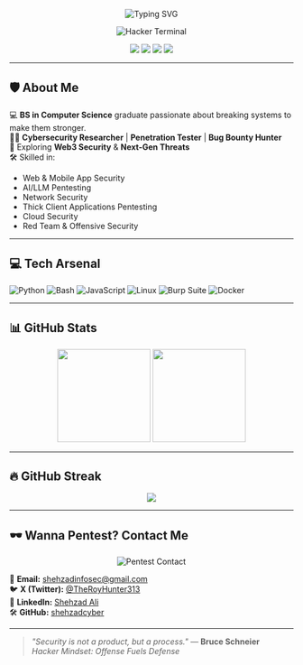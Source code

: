 <!-- Cyberpunk Hacker Header -->
<p align="center">
  <img src="https://readme-typing-svg.herokuapp.com?color=00ff99&size=30&center=true&vCenter=true&width=600&lines=Hey+👋,+I'm+Shehzad+Ali;Cybersecurity+Researcher+%7C+Pentester;Bug+Bounty+Hunter+%7C+Web3+Security+Learner;Hacker+Mindset+%E2%9C%94+Red+Teamer" alt="Typing SVG">
</p>

<!-- Hacker Terminal Intro -->
<p align="center">
  <img src="https://readme-typing-svg.herokuapp.com?color=00ff00&size=22&center=true&vCenter=true&width=800&lines=Initializing+Shehzad's+Hacker+Terminal...;root@shehzadcyber:~#%20whoami;Cybersecurity+Researcher+%7C+Penetration+Tester+%7C+Bug+Bounty+Hunter" alt="Hacker Terminal">
</p>

<!-- Hacker Badges -->
<p align="center">
  <a href="https://x.com/TheRoyHunter313"><img src="https://img.shields.io/badge/X%20(Twitter)-000000?style=for-the-badge&logo=x&logoColor=white"></a>
  <a href="https://www.linkedin.com/in/shehzadali1337/"><img src="https://img.shields.io/badge/LinkedIn-0077B5?style=for-the-badge&logo=linkedin&logoColor=white"></a>
  <a href="mailto:shehzadinfosec@gmail.com"><img src="https://img.shields.io/badge/Email-D14836?style=for-the-badge&logo=gmail&logoColor=white"></a>
  <a href="https://github.com/sponsors/shehzadcyber"><img src="https://img.shields.io/badge/Sponsor-ff69b4?style=for-the-badge&logo=githubsponsors&logoColor=white"></a>
</p>

---

## 🛡️ About Me
💻 **BS in Computer Science** graduate passionate about breaking systems to make them stronger.  
🕵️‍♂️ **Cybersecurity Researcher** | **Penetration Tester** | **Bug Bounty Hunter**  
🚀 Exploring **Web3 Security** & **Next-Gen Threats**  
🛠 Skilled in:  
- Web & Mobile App Security  
- AI/LLM Pentesting  
- Network Security  
- Thick Client Applications Pentesting  
- Cloud Security  
- Red Team & Offensive Security  

---

## 💻 Tech Arsenal
![Python](https://img.shields.io/badge/-Python-000?&logo=python)
![Bash](https://img.shields.io/badge/-Bash-000?&logo=gnubash)
![JavaScript](https://img.shields.io/badge/-JavaScript-000?&logo=javascript)
![Linux](https://img.shields.io/badge/-Linux-000?&logo=linux)
![Burp Suite](https://img.shields.io/badge/-Burp%20Suite-000?&logo=burpsuite&logoColor=orange)
![Docker](https://img.shields.io/badge/-Docker-000?&logo=docker)

---

## 📊 GitHub Stats
<p align="center">
  <img src="https://github-readme-stats.vercel.app/api?username=shehzadcyber&show_icons=true&theme=tokyonight&hide_border=true" height="165">
  <img src="https://github-readme-stats.vercel.app/api/top-langs/?username=shehzadcyber&layout=compact&theme=tokyonight&hide_border=true" height="165">
</p>

---

## 🔥 GitHub Streak
<p align="center">
  <img src="https://streak-stats.demolab.com?user=shehzadcyber&theme=tokyonight&hide_border=true">
</p>

---

## 🕶️ Wanna Pentest? Contact Me
<p align="center">
  <img src="https://readme-typing-svg.herokuapp.com?color=ff0000&size=20&center=true&vCenter=true&width=500&lines=Let%27s+Hack+Something+Together;Reach+Out+For+Pentest%2C+Security+Audits;Or+Just+Talk+Cybersecurity" alt="Pentest Contact">
</p>

📩 **Email:** [shehzadinfosec@gmail.com](mailto:shehzadinfosec@gmail.com)  
🐦 **X (Twitter):** [@TheRoyHunter313](https://x.com/TheRoyHunter313)  
💼 **LinkedIn:** [Shehzad Ali](https://www.linkedin.com/in/shehzadali1337/)  
🛠 **GitHub:** [shehzadcyber](https://github.com/shehzadcyber)  

---

> _"Security is not a product, but a process."_ — **Bruce Schneier**  
> _Hacker Mindset: Offense Fuels Defense_
